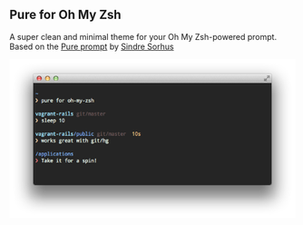 ## Pure for Oh My Zsh

A super clean and minimal theme for your Oh My Zsh-powered prompt. Based on the [Pure prompt](https://github.com/sindresorhus/pure) by [Sindre Sorhus](https://github.com/sindresorhus)

![](screenshot.png)
